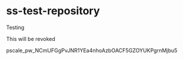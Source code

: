 # ss-test-repository
Testing

This will be revoked

pscale_pw_NCmUFGgPvJNR1YEa4nhoAzbOACF5GZOYUKPgrnMjbu5
